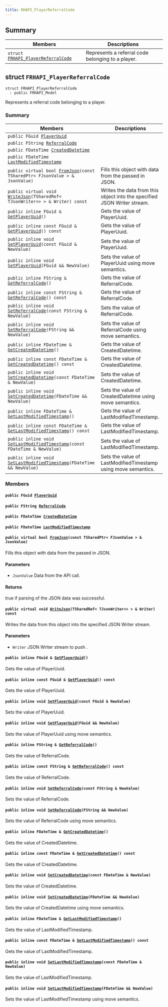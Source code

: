 ```yaml
---
title: RHAPI_PlayerReferralCode
---
```


## Summary

 Members                        | Descriptions                                
--------------------------------|---------------------------------------------
`struct `[`FRHAPI_PlayerReferralCode`](#structFRHAPI__PlayerReferralCode) | Represents a referral code belonging to a player.

## struct `FRHAPI_PlayerReferralCode` <a id="structFRHAPI__PlayerReferralCode"></a>

```
struct FRHAPI_PlayerReferralCode
  : public FRHAPI_Model
```

Represents a referral code belonging to a player.

### Summary

 Members                        | Descriptions                                
--------------------------------|---------------------------------------------
`public FGuid `[`PlayerUuid`](#structFRHAPI__PlayerReferralCode_1a7edcb437efb562f110b8bbfec8bab151) | 
`public FString `[`ReferralCode`](#structFRHAPI__PlayerReferralCode_1a887fbb8b46dcf538f1d4ecb9a3fa81a1) | 
`public FDateTime `[`CreatedDatetime`](#structFRHAPI__PlayerReferralCode_1a515b5399d608d18ddb619ad3b9723d0e) | 
`public FDateTime `[`LastModifiedTimestamp`](#structFRHAPI__PlayerReferralCode_1a8cd82b9a586c6976f81ec0085f99a550) | 
`public virtual bool `[`FromJson`](#structFRHAPI__PlayerReferralCode_1a7765b35697e66f0f61eeae5226e86cbc)`(const TSharedPtr< FJsonValue > & JsonValue)` | Fills this object with data from the passed in JSON.
`public virtual void `[`WriteJson`](#structFRHAPI__PlayerReferralCode_1a231b0e980724062d00490784583b6276)`(TSharedRef< TJsonWriter<> > & Writer) const` | Writes the data from this object into the specified JSON Writer stream.
`public inline FGuid & `[`GetPlayerUuid`](#structFRHAPI__PlayerReferralCode_1a0494668aded8861fceb00f268c53f8ad)`()` | Gets the value of PlayerUuid.
`public inline const FGuid & `[`GetPlayerUuid`](#structFRHAPI__PlayerReferralCode_1afbd60302eae52be0dcae3c88e1229fcd)`() const` | Gets the value of PlayerUuid.
`public inline void `[`SetPlayerUuid`](#structFRHAPI__PlayerReferralCode_1a1bc6e2961d8f3a4cea51d4adc9abfb69)`(const FGuid & NewValue)` | Sets the value of PlayerUuid.
`public inline void `[`SetPlayerUuid`](#structFRHAPI__PlayerReferralCode_1aad8aa5199a53a12237e02b1db814d4b0)`(FGuid && NewValue)` | Sets the value of PlayerUuid using move semantics.
`public inline FString & `[`GetReferralCode`](#structFRHAPI__PlayerReferralCode_1abc30046fdb80d0e4e978f0b9f3a55f51)`()` | Gets the value of ReferralCode.
`public inline const FString & `[`GetReferralCode`](#structFRHAPI__PlayerReferralCode_1a4c776ea9cde89c12eccb55209c1b6131)`() const` | Gets the value of ReferralCode.
`public inline void `[`SetReferralCode`](#structFRHAPI__PlayerReferralCode_1a26c3e9564823cde21b6450320646cb66)`(const FString & NewValue)` | Sets the value of ReferralCode.
`public inline void `[`SetReferralCode`](#structFRHAPI__PlayerReferralCode_1ad6ba382a2f0ca43cef52fd48c7b56311)`(FString && NewValue)` | Sets the value of ReferralCode using move semantics.
`public inline FDateTime & `[`GetCreatedDatetime`](#structFRHAPI__PlayerReferralCode_1ae8634dba5b2e0a0f0864b6a9b3423cd0)`()` | Gets the value of CreatedDatetime.
`public inline const FDateTime & `[`GetCreatedDatetime`](#structFRHAPI__PlayerReferralCode_1ae3998274d53ed90c4de63d54f01cbc26)`() const` | Gets the value of CreatedDatetime.
`public inline void `[`SetCreatedDatetime`](#structFRHAPI__PlayerReferralCode_1ad71af129eba1ada2ac23cd3a73508223)`(const FDateTime & NewValue)` | Sets the value of CreatedDatetime.
`public inline void `[`SetCreatedDatetime`](#structFRHAPI__PlayerReferralCode_1a10fee2de2baa6e6d44f9626cb30842dc)`(FDateTime && NewValue)` | Sets the value of CreatedDatetime using move semantics.
`public inline FDateTime & `[`GetLastModifiedTimestamp`](#structFRHAPI__PlayerReferralCode_1ac6f385c8b9a92636a82566ff1cc6e424)`()` | Gets the value of LastModifiedTimestamp.
`public inline const FDateTime & `[`GetLastModifiedTimestamp`](#structFRHAPI__PlayerReferralCode_1a37b852d2212690c7b7daaa030fc68755)`() const` | Gets the value of LastModifiedTimestamp.
`public inline void `[`SetLastModifiedTimestamp`](#structFRHAPI__PlayerReferralCode_1a141ae6ed5b8ffb83db6cbad7f1596de2)`(const FDateTime & NewValue)` | Sets the value of LastModifiedTimestamp.
`public inline void `[`SetLastModifiedTimestamp`](#structFRHAPI__PlayerReferralCode_1adb9b49ef6fc446cb7fd2fe9edd7bf97d)`(FDateTime && NewValue)` | Sets the value of LastModifiedTimestamp using move semantics.

### Members

#### `public FGuid `[`PlayerUuid`](#structFRHAPI__PlayerReferralCode_1a7edcb437efb562f110b8bbfec8bab151) <a id="structFRHAPI__PlayerReferralCode_1a7edcb437efb562f110b8bbfec8bab151"></a>

#### `public FString `[`ReferralCode`](#structFRHAPI__PlayerReferralCode_1a887fbb8b46dcf538f1d4ecb9a3fa81a1) <a id="structFRHAPI__PlayerReferralCode_1a887fbb8b46dcf538f1d4ecb9a3fa81a1"></a>

#### `public FDateTime `[`CreatedDatetime`](#structFRHAPI__PlayerReferralCode_1a515b5399d608d18ddb619ad3b9723d0e) <a id="structFRHAPI__PlayerReferralCode_1a515b5399d608d18ddb619ad3b9723d0e"></a>

#### `public FDateTime `[`LastModifiedTimestamp`](#structFRHAPI__PlayerReferralCode_1a8cd82b9a586c6976f81ec0085f99a550) <a id="structFRHAPI__PlayerReferralCode_1a8cd82b9a586c6976f81ec0085f99a550"></a>

#### `public virtual bool `[`FromJson`](#structFRHAPI__PlayerReferralCode_1a7765b35697e66f0f61eeae5226e86cbc)`(const TSharedPtr< FJsonValue > & JsonValue)` <a id="structFRHAPI__PlayerReferralCode_1a7765b35697e66f0f61eeae5226e86cbc"></a>

Fills this object with data from the passed in JSON.

#### Parameters
* `JsonValue` Data from the API call.

#### Returns
true if parsing of the JSON data was successful.

#### `public virtual void `[`WriteJson`](#structFRHAPI__PlayerReferralCode_1a231b0e980724062d00490784583b6276)`(TSharedRef< TJsonWriter<> > & Writer) const` <a id="structFRHAPI__PlayerReferralCode_1a231b0e980724062d00490784583b6276"></a>

Writes the data from this object into the specified JSON Writer stream.

#### Parameters
* `Writer` JSON Writer stream to push .

#### `public inline FGuid & `[`GetPlayerUuid`](#structFRHAPI__PlayerReferralCode_1a0494668aded8861fceb00f268c53f8ad)`()` <a id="structFRHAPI__PlayerReferralCode_1a0494668aded8861fceb00f268c53f8ad"></a>

Gets the value of PlayerUuid.

#### `public inline const FGuid & `[`GetPlayerUuid`](#structFRHAPI__PlayerReferralCode_1afbd60302eae52be0dcae3c88e1229fcd)`() const` <a id="structFRHAPI__PlayerReferralCode_1afbd60302eae52be0dcae3c88e1229fcd"></a>

Gets the value of PlayerUuid.

#### `public inline void `[`SetPlayerUuid`](#structFRHAPI__PlayerReferralCode_1a1bc6e2961d8f3a4cea51d4adc9abfb69)`(const FGuid & NewValue)` <a id="structFRHAPI__PlayerReferralCode_1a1bc6e2961d8f3a4cea51d4adc9abfb69"></a>

Sets the value of PlayerUuid.

#### `public inline void `[`SetPlayerUuid`](#structFRHAPI__PlayerReferralCode_1aad8aa5199a53a12237e02b1db814d4b0)`(FGuid && NewValue)` <a id="structFRHAPI__PlayerReferralCode_1aad8aa5199a53a12237e02b1db814d4b0"></a>

Sets the value of PlayerUuid using move semantics.

#### `public inline FString & `[`GetReferralCode`](#structFRHAPI__PlayerReferralCode_1abc30046fdb80d0e4e978f0b9f3a55f51)`()` <a id="structFRHAPI__PlayerReferralCode_1abc30046fdb80d0e4e978f0b9f3a55f51"></a>

Gets the value of ReferralCode.

#### `public inline const FString & `[`GetReferralCode`](#structFRHAPI__PlayerReferralCode_1a4c776ea9cde89c12eccb55209c1b6131)`() const` <a id="structFRHAPI__PlayerReferralCode_1a4c776ea9cde89c12eccb55209c1b6131"></a>

Gets the value of ReferralCode.

#### `public inline void `[`SetReferralCode`](#structFRHAPI__PlayerReferralCode_1a26c3e9564823cde21b6450320646cb66)`(const FString & NewValue)` <a id="structFRHAPI__PlayerReferralCode_1a26c3e9564823cde21b6450320646cb66"></a>

Sets the value of ReferralCode.

#### `public inline void `[`SetReferralCode`](#structFRHAPI__PlayerReferralCode_1ad6ba382a2f0ca43cef52fd48c7b56311)`(FString && NewValue)` <a id="structFRHAPI__PlayerReferralCode_1ad6ba382a2f0ca43cef52fd48c7b56311"></a>

Sets the value of ReferralCode using move semantics.

#### `public inline FDateTime & `[`GetCreatedDatetime`](#structFRHAPI__PlayerReferralCode_1ae8634dba5b2e0a0f0864b6a9b3423cd0)`()` <a id="structFRHAPI__PlayerReferralCode_1ae8634dba5b2e0a0f0864b6a9b3423cd0"></a>

Gets the value of CreatedDatetime.

#### `public inline const FDateTime & `[`GetCreatedDatetime`](#structFRHAPI__PlayerReferralCode_1ae3998274d53ed90c4de63d54f01cbc26)`() const` <a id="structFRHAPI__PlayerReferralCode_1ae3998274d53ed90c4de63d54f01cbc26"></a>

Gets the value of CreatedDatetime.

#### `public inline void `[`SetCreatedDatetime`](#structFRHAPI__PlayerReferralCode_1ad71af129eba1ada2ac23cd3a73508223)`(const FDateTime & NewValue)` <a id="structFRHAPI__PlayerReferralCode_1ad71af129eba1ada2ac23cd3a73508223"></a>

Sets the value of CreatedDatetime.

#### `public inline void `[`SetCreatedDatetime`](#structFRHAPI__PlayerReferralCode_1a10fee2de2baa6e6d44f9626cb30842dc)`(FDateTime && NewValue)` <a id="structFRHAPI__PlayerReferralCode_1a10fee2de2baa6e6d44f9626cb30842dc"></a>

Sets the value of CreatedDatetime using move semantics.

#### `public inline FDateTime & `[`GetLastModifiedTimestamp`](#structFRHAPI__PlayerReferralCode_1ac6f385c8b9a92636a82566ff1cc6e424)`()` <a id="structFRHAPI__PlayerReferralCode_1ac6f385c8b9a92636a82566ff1cc6e424"></a>

Gets the value of LastModifiedTimestamp.

#### `public inline const FDateTime & `[`GetLastModifiedTimestamp`](#structFRHAPI__PlayerReferralCode_1a37b852d2212690c7b7daaa030fc68755)`() const` <a id="structFRHAPI__PlayerReferralCode_1a37b852d2212690c7b7daaa030fc68755"></a>

Gets the value of LastModifiedTimestamp.

#### `public inline void `[`SetLastModifiedTimestamp`](#structFRHAPI__PlayerReferralCode_1a141ae6ed5b8ffb83db6cbad7f1596de2)`(const FDateTime & NewValue)` <a id="structFRHAPI__PlayerReferralCode_1a141ae6ed5b8ffb83db6cbad7f1596de2"></a>

Sets the value of LastModifiedTimestamp.

#### `public inline void `[`SetLastModifiedTimestamp`](#structFRHAPI__PlayerReferralCode_1adb9b49ef6fc446cb7fd2fe9edd7bf97d)`(FDateTime && NewValue)` <a id="structFRHAPI__PlayerReferralCode_1adb9b49ef6fc446cb7fd2fe9edd7bf97d"></a>

Sets the value of LastModifiedTimestamp using move semantics.

